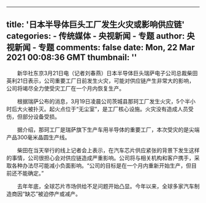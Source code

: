 
---
title: '日本半导体巨头工厂发生火灾或影响供应链'
categories: 
    - 传统媒体
    - 央视新闻 - 专题
author: 央视新闻 - 专题
comments: false
date: Mon, 22 Mar 2021 00:08:36 GMT
thumbnail: ''
---

<div>   
<p>　　新华社东京3月21日电（记者刘春燕）日本半导体巨头瑞萨电子公司总裁柴田英利21日表示，公司重要工厂日前发生火灾，可能对供应链产生非常大的影响，公司将竭尽全力使受灾工厂在一个月内恢复生产。</p><p>　　根据瑞萨公布的消息，3月19日凌晨公司茨城县那珂工厂发生火灾，5个半小时后大火被扑灭。起火点位于“无尘室”，是工厂核心设施。火灾没有造成人员受伤，但部分设备受损。</p><p>　　据介绍，那珂工厂是瑞萨旗下生产车用半导体的重要工厂，本次受灾的是尖端产品300毫米晶圆生产线。</p><p>　　柴田在当天举行的线上记者会上表示，在汽车芯片供应紧张的背景下发生这样的事情，公司很担心会对供应链造成严重影响。公司将与相关机构和客户携手，采取各种办法尽可能减小负面影响。“公司的目标是在一个月内重新开始生产，但目前还不能确定。”</p><p>　　去年年底，全球芯片市场供给不足问题开始凸显。今年以来，全球多家汽车制造商因“缺芯”被迫停产或减产。</p>  
</div>
            